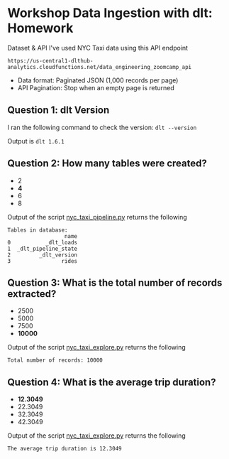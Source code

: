 # Workshop Data Ingestion with dlt: Homework

Dataset & API
I've used NYC Taxi data using this API endpoint
```
https://us-central1-dlthub-analytics.cloudfunctions.net/data_engineering_zoomcamp_api
```
- Data format: Paginated JSON (1,000 records per page)
- API Pagination: Stop when an empty page is returned

## Question 1: dlt Version
I ran the following command to check the version:
`dlt --version`

Output is `dlt 1.6.1`

## Question 2: How many tables were created?
- 2
- **4**
- 6
- 8

Output of the script [nyc_taxi_pipeline.py](nyc_taxi_pipeline.py) returns the following
```
Tables in database:
                  name
0           _dlt_loads
1  _dlt_pipeline_state
2         _dlt_version
3                rides
```

## Question 3: What is the total number of records extracted?
- 2500
- 5000
- 7500
- **10000**

Output of the script [nyc_taxi_explore.py](nyc_taxi_explore.py) returns the following
```
Total number of records: 10000
```

## Question 4: What is the average trip duration?
- **12.3049**
- 22.3049
- 32.3049
- 42.3049

Output of the script [nyc_taxi_explore.py](nyc_taxi_explore.py) returns the following
```
The average trip duration is 12.3049
```